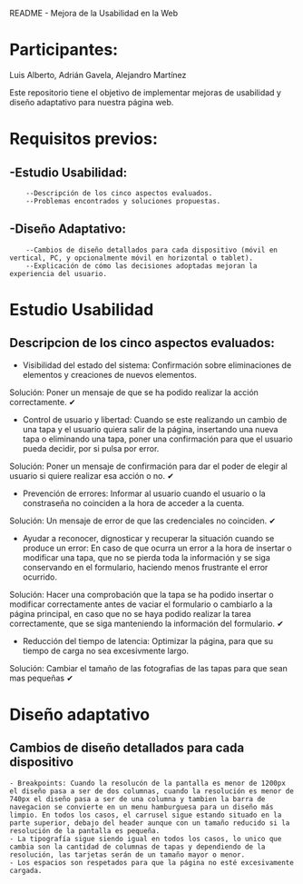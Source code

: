 README - Mejora de la Usabilidad en la Web

# Participantes:

Luis Alberto, Adrián Gavela, Alejandro Martínez

Este repositorio tiene el objetivo de implementar mejoras de usabilidad y diseño adaptativo para nuestra página web.

# Requisitos previos:

## -Estudio Usabilidad:
        --Descripción de los cinco aspectos evaluados.
        --Problemas encontrados y soluciones propuestas.
## -Diseño Adaptativo:
        --Cambios de diseño detallados para cada dispositivo (móvil en vertical, PC, y opcionalmente móvil en horizontal o tablet).
        --Explicación de cómo las decisiones adoptadas mejoran la experiencia del usuario.

# Estudio Usabilidad
## Descripcion de los cinco aspectos evaluados:
- Visibilidad del estado del sistema:
Confirmación sobre eliminaciones de elementos y creaciones de nuevos elementos.

Solución: Poner un mensaje de que se ha podido realizar la acción correctamente. ✔

- Control de usuario y libertad:
Cuando se este realizando un cambio de una tapa y el usuario quiera salir de la página, insertando una nueva tapa o eliminando una tapa, poner una confirmación para que el usuario pueda decidir, por si pulsa por error.

Solución: Poner un mensaje de confirmación para dar el poder de elegir al usuario si quiere realizar esa acción o no. ✔


- Prevención de errores:
Informar al usuario cuando el usuario o la constraseña no coinciden a la hora de acceder a la cuenta.

Solución: Un mensaje de error de que las credenciales no coinciden. ✔

- Ayudar a reconocer, dignosticar y recuperar la situación cuando se produce un error:
En caso de que ocurra un error a la hora de insertar o modificar una tapa, que no se pierda toda la información y se siga conservando en el formulario, haciendo menos frustrante el error ocurrido.

Solución: Hacer una comprobación que la tapa se ha podido insertar o modificar correctamente antes de vaciar el formulario o cambiarlo a la página principal, en caso que no se haya podido realizar la tarea correctamente, que se siga manteniendo la información del formulario. ✔

- Reducción del tiempo de latencia:
Optimizar la página, para que su tiempo de carga no sea excesivmente largo.

Solución: Cambiar el tamaño de las fotografias de las tapas para que sean mas pequeñas ✔

# Diseño adaptativo
## Cambios de diseño detallados para cada dispositivo
	- Breakpoints: Cuando la resolucón de la pantalla es menor de 1200px el diseño pasa a ser de dos columnas, cuando la resolución es menor de 740px el diseño pasa a ser de una columna y tambien la barra de navegacion se convierte en un menu hamburguesa para un diseño más limpio. En todos los casos, el carrusel sigue estando situado en la parte superior, debajo del header aunque con un tamaño reducido si la resolución de la pantalla es pequeña.
	- La tipografía sigue siendo igual en todos los casos, lo unico que cambia son la cantidad de columnas de tapas y dependiendo de la resolución, las tarjetas serán de un tamaño mayor o menor.
	- Los espacios son respetados para que la página no esté excesivamente cargada.
